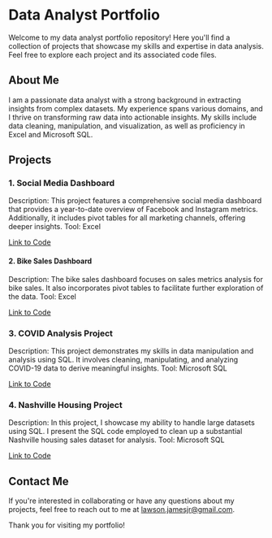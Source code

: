 # Data Analyst Portfolio

Welcome to my data analyst portfolio repository! Here you'll find a collection of projects that showcase my skills and expertise in data analysis. Feel free to explore each project and its associated code files.

## About Me

I am a passionate data analyst with a strong background in extracting insights from complex datasets. My experience spans various domains, and I thrive on transforming raw data into actionable insights. My skills include data cleaning, manipulation, and visualization, as well as proficiency in Excel and Microsoft SQL.

## Projects

### 1. Social Media Dashboard
Description: This project features a comprehensive social media dashboard that provides a year-to-date overview of Facebook and Instagram metrics. Additionally, it includes pivot tables for all marketing channels, offering deeper insights.
Tool: Excel

[Link to Code](https://github.com/MarketingwithJimmy/PortfolioProjects/blob/main/social_media_dashboard.xlsx)

#### 2. Bike Sales Dashboard
Description: The bike sales dashboard focuses on sales metrics analysis for bike sales. It also incorporates pivot tables to facilitate further exploration of the data.
Tool: Excel

[Link to Code](https://github.com/MarketingwithJimmy/PortfolioProjects/blob/main/Bike%20Sales%20Dashboard.xlsx)

### 3. COVID Analysis Project
Description: This project demonstrates my skills in data manipulation and analysis using SQL. It involves cleaning, manipulating, and analyzing COVID-19 data to derive meaningful insights.
Tool: Microsoft SQL

[Link to Code](https://github.com/MarketingwithJimmy/PortfolioProjects/blob/main/COVID%20Project%20-%20Data%20Exploration.sql)

### 4. Nashville Housing Project
Description: In this project, I showcase my ability to handle large datasets using SQL. I present the SQL code employed to clean up a substantial Nashville housing sales dataset for analysis.
Tool: Microsoft SQL

[Link to Code](https://github.com/MarketingwithJimmy/PortfolioProjects/blob/main/NashvilleHousing%20DataCleaning.sql)

## Contact Me

If you're interested in collaborating or have any questions about my projects, feel free to reach out to me at lawson.jamesjr@gmail.com.

Thank you for visiting my portfolio!


